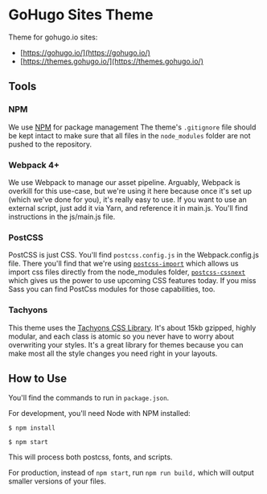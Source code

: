 # GoHugo Sites Theme

Theme for gohugo.io sites:
* [https://gohugo.io/](https://gohugo.io/)
* [https://themes.gohugo.io/](https://themes.gohugo.io/)



## Tools

### NPM

We use [NPM](https://www.npmjs.com/) for package management The theme's `.gitignore` file should be kept intact to make sure that all files in the `node_modules` folder are not pushed to the repository.

### Webpack 4+

We use Webpack to manage our asset pipeline. Arguably, Webpack is overkill for this use-case, but we're using it here because once it's set up (which we've done for you), it's really easy to use. If you want to use an external script, just add it via Yarn, and reference it in main.js. You'll find instructions in the js/main.js file.

### PostCSS
PostCSS is just CSS. You'll find `postcss.config.js` in the Webpack.config.js file. There you'll find that we're using [`postcss-import`](https://github.com/postcss/postcss-import) which allows us import css files directly from the node_modules folder, [`postcss-cssnext`](http://cssnext.io/features/) which gives us the power to use upcoming CSS features today. If you miss Sass you can find PostCss modules for those capabilities, too.


### Tachyons

This theme uses the [Tachyons CSS Library](http://tachyons.io/). It's about 15kb gzipped, highly modular, and each class is atomic so you never have to worry about overwriting your styles. It's a great library for themes because you can make most all the style changes you need right in your layouts.

## How to Use

You'll find the commands to run in `package.json`.

For development, you'll need Node with NPM installed:

```
$ npm install

$ npm start

```
This will process both postcss, fonts, and scripts.

For production, instead of `npm start`, run `npm run build,` which will output smaller versions of your files.


